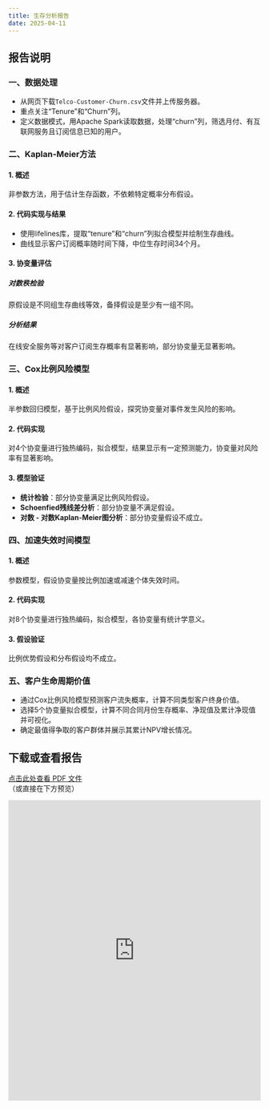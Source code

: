 ```yaml
---
title: 生存分析报告
date: 2025-04-11
---
```


## 报告说明
### 一、数据处理
- 从网页下载`Telco-Customer-Churn.csv`文件并上传服务器。
- 重点关注“Tenure”和“Churn”列。
- 定义数据模式，用Apache Spark读取数据，处理“churn”列，筛选月付、有互联网服务且订阅信息已知的用户。

### 二、Kaplan-Meier方法
#### 1. 概述
非参数方法，用于估计生存函数，不依赖特定概率分布假设。

#### 2. 代码实现与结果
- 使用lifelines库，提取“tenure”和“churn”列拟合模型并绘制生存曲线。
- 曲线显示客户订阅概率随时间下降，中位生存时间34个月。

#### 3. 协变量评估
##### 对数秩检验
原假设是不同组生存曲线等效，备择假设是至少有一组不同。

##### 分析结果
在线安全服务等对客户订阅生存概率有显著影响，部分协变量无显著影响。

### 三、Cox比例风险模型
#### 1. 概述
半参数回归模型，基于比例风险假设，探究协变量对事件发生风险的影响。

#### 2. 代码实现
对4个协变量进行独热编码，拟合模型，结果显示有一定预测能力，协变量对风险率有显著影响。

#### 3. 模型验证
- **统计检验**：部分协变量满足比例风险假设。
- **Schoenfied残线差分析**：部分协变量不满足假设。
- **对数 - 对数Kaplan-Meier图分析**：部分协变量假设不成立。

### 四、加速失效时间模型
#### 1. 概述
参数模型，假设协变量按比例加速或减速个体失效时间。

#### 2. 代码实现
对8个协变量进行独热编码，拟合模型，各协变量有统计学意义。

#### 3. 假设验证
比例优势假设和分布假设均不成立。

### 五、客户生命周期价值
- 通过Cox比例风险模型预测客户流失概率，计算不同类型客户终身价值。
- 选择5个协变量拟合模型，计算不同合同月份生存概率、净现值及累计净现值并可视化。
- 确定最值得争取的客户群体并展示其累计NPV增长情况。

## 下载或查看报告
[点击此处查看 PDF 文件](https://zeng-xinyi.github.io/personal_website/assets/生存分析报告.pdf)  
（或直接在下方预览）

<!-- 可选：嵌入 PDF 预览 -->
<iframe 
  src="https://zeng-xinyi.github.io/personal_website/assets/生存分析报告.pdf" 
  width="100%" 
  height="600px" 
  style="border: none;"
  title="PDF 预览">
</iframe>

